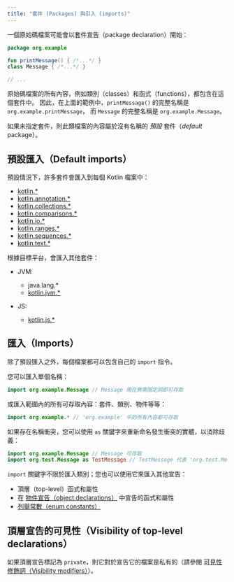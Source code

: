 ```yaml
---
title: "套件 (Packages) 與引入 (imports)"
---
```

一個原始碼檔案可能會以套件宣告（package declaration）開始：

```kotlin
package org.example

fun printMessage() { /*...*/ }
class Message { /*...*/ }

// ...
```

原始碼檔案的所有內容，例如類別（classes）和函式（functions），都包含在這個套件中。
因此，在上面的範例中，`printMessage()` 的完整名稱是 `org.example.printMessage`，
而 `Message` 的完整名稱是 `org.example.Message`。

如果未指定套件，則此類檔案的內容屬於沒有名稱的 _預設_ 套件（_default_ package）。

## 預設匯入（Default imports）

預設情況下，許多套件會匯入到每個 Kotlin 檔案中：

- [kotlin.*](https://kotlinlang.org/api/latest/jvm/stdlib/kotlin/index.html)
- [kotlin.annotation.*](https://kotlinlang.org/api/latest/jvm/stdlib/kotlin.annotation/index.html)
- [kotlin.collections.*](https://kotlinlang.org/api/latest/jvm/stdlib/kotlin.collections/index.html)
- [kotlin.comparisons.*](https://kotlinlang.org/api/latest/jvm/stdlib/kotlin.comparisons/index.html)
- [kotlin.io.*](https://kotlinlang.org/api/latest/jvm/stdlib/kotlin.io/index.html)
- [kotlin.ranges.*](https://kotlinlang.org/api/latest/jvm/stdlib/kotlin.ranges/index.html)
- [kotlin.sequences.*](https://kotlinlang.org/api/latest/jvm/stdlib/kotlin.sequences/index.html)
- [kotlin.text.*](https://kotlinlang.org/api/latest/jvm/stdlib/kotlin.text/index.html)

根據目標平台，會匯入其他套件：

- JVM:
  - java.lang.*
  - [kotlin.jvm.*](https://kotlinlang.org/api/latest/jvm/stdlib/kotlin.jvm/index.html)

- JS:    
  - [kotlin.js.*](https://kotlinlang.org/api/latest/jvm/stdlib/kotlin.js/index.html)

## 匯入（Imports）

除了預設匯入之外，每個檔案都可以包含自己的 `import` 指令。

您可以匯入單個名稱：

```kotlin
import org.example.Message // Message 現在無需限定詞即可存取
```

或匯入範圍內的所有可存取內容：套件、類別、物件等等：

```kotlin
import org.example.* // 'org.example' 中的所有內容都可存取
```

如果存在名稱衝突，您可以使用 `as` 關鍵字來重新命名發生衝突的實體，以消除歧義：

```kotlin
import org.example.Message // Message 可存取
import org.test.Message as TestMessage // TestMessage 代表 'org.test.Message'
```

`import` 關鍵字不限於匯入類別；您也可以使用它來匯入其他宣告：

  * 頂層（top-level）函式和屬性
  * 在 [物件宣告（object declarations）](object-declarations#object-declarations-overview) 中宣告的函式和屬性
  * [列舉常數（enum constants）](enum-classes)

## 頂層宣告的可見性（Visibility of top-level declarations）

如果頂層宣告標記為 `private`，則它對於宣告它的檔案是私有的（請參閱 [可見性修飾詞（Visibility modifiers）](visibility-modifiers)）。